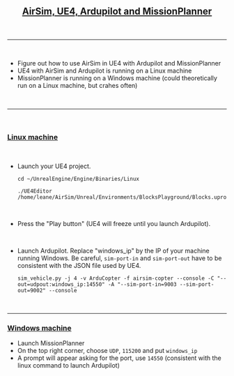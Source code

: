 <h2><p align="center"><b><ins> AirSim, UE4, Ardupilot and MissionPlanner </ins></b></p></h2>

<br>

---

<br>

- Figure out how to use AirSim in UE4 with Ardupilot and MissionPlanner
- UE4 with AirSim and Ardupilot is running on a Linux machine
- MissionPlanner is running on a Windows machine (could theoretically run on a Linux machine, but crahes often)

<br>

---

<br>

<h3><ins> Linux machine </ins></h3>

<br>

- Launch your UE4 project.
	```
	cd ~/UnrealEngine/Engine/Binaries/Linux
	```

	```
	./UE4Editor /home/leane/AirSim/Unreal/Environments/BlocksPlayground/Blocks.uproject
	```

<br>

- Press the "Play button" (UE4 will freeze until you launch Ardupilot).

<br>

- Launch Ardupilot. Replace "windows_ip" by the IP of your machine running Windows. Be careful, ```sim-port-in``` and ```sim-port-out``` have to be consistent with the JSON file used by UE4.
	```
	sim_vehicle.py -j 4 -v ArduCopter -f airsim-copter --console -C "--out=udpout:windows_ip:14550" -A "--sim-port-in=9003 --sim-port-out=9002" --console
	```

<br>

---

<h3><ins> Windows machine </ins></h3>

- Launch MissionPlanner
- On the top right corner, choose ```UDP```, ```115200``` and put ```windows_ip```
- A prompt will appear asking for the port, use ```14550``` (consistent with the linux command to launch Ardupilot)
